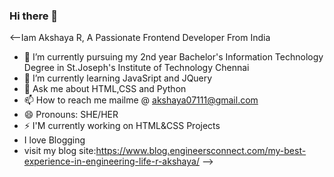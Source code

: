 ### Hi there 👋
<--Iam Akshaya R,
A Passionate Frontend Developer From India

- 🔭 I’m currently pursuing my 2nd year Bachelor's Information Technology Degree in St.Joseph's Institute of Technology Chennai
- 🌱 I’m currently learning JavaSript and JQuery
- 💬 Ask me about HTML,CSS and Python
- 📫 How to reach me mailme @ akshaya07111@gmail.com
- 😄 Pronouns: SHE/HER
- ⚡ I'M currently working on HTML&CSS Projects
- I love Blogging 
- visit my blog site:https://www.blog.engineersconnect.com/my-best-experience-in-engineering-life-r-akshaya/
-->
